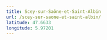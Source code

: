 ```yaml
---
title: Scey-sur-Saône-et-Saint-Albin
url: /scey-sur-saone-et-saint-albin/
latitude: 47.6633
longitude: 5.97201
---
```

